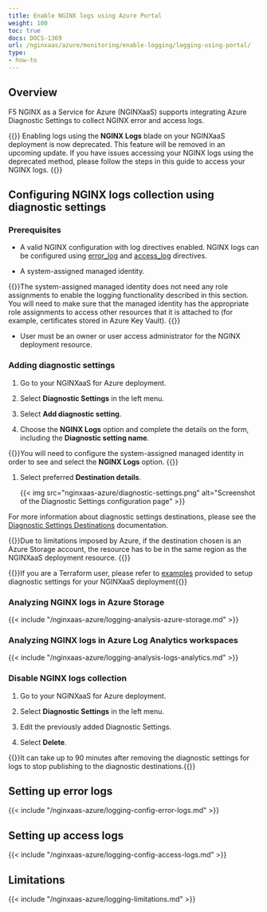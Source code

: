 ```yaml
---
title: Enable NGINX logs using Azure Portal
weight: 100
toc: true
docs: DOCS-1369
url: /nginxaas/azure/monitoring/enable-logging/logging-using-portal/
type:
- how-to
---
```



## Overview

F5 NGINX as a Service for Azure (NGINXaaS) supports integrating Azure Diagnostic Settings to collect NGINX error and access logs.

{{<caution>}}
Enabling logs using the **NGINX Logs** blade on your NGINXaaS deployment is now deprecated. This feature will be removed in an upcoming update. If you have issues accessing your NGINX logs using the deprecated method, please follow the steps in this guide to access your NGINX logs.
{{</caution>}}

## Configuring NGINX logs collection using diagnostic settings

### Prerequisites

- A valid NGINX configuration with log directives enabled. NGINX logs can be configured using [error_log](#setting-up-error-logs) and [access_log](#setting-up-access-logs) directives.

- A system-assigned managed identity.

{{<note>}}The system-assigned managed identity does not need any role assignments to enable the logging functionality described in this section. You will need to make sure that the managed identity has the appropriate role assignments to access other resources that it is attached to (for example, certificates stored in Azure Key Vault).
{{</note>}}

- User must be an owner or user access administrator for the NGINX deployment resource.

 ### Adding diagnostic settings

1. Go to your NGINXaaS for Azure deployment.

1. Select **Diagnostic Settings** in the left menu.

1. Select **Add diagnostic setting**.

1. Choose the **NGINX Logs** option and complete the details on the form, including the **Diagnostic setting name**.

{{<note>}}You will need to configure the system-assigned managed identity in order to see and select the **NGINX Logs** option.
{{</note>}}

1. Select preferred **Destination details**.

   {{< img src="nginxaas-azure/diagnostic-settings.png" alt="Screenshot of the Diagnostic Settings configuration page" >}}

For more information about diagnostic settings destinations, please see the [Diagnostic Settings Destinations](https://learn.microsoft.com/en-us/azure/azure-monitor/essentials/diagnostic-settings#destinations) documentation.

{{<note>}}Due to limitations imposed by Azure, if the destination chosen is an Azure Storage account, the resource has to be in the same region as the NGINXaaS deployment resource.
{{</note>}}

{{<note>}}If you are a Terraform user, please refer to [examples](https://github.com/nginxinc/nginxaas-for-azure-snippets/tree/main/terraform/deployments/with-diagnostic-setting-logging) provided to setup diagnostic settings for your NGINXaaS deployment{{</note>}}

### Analyzing NGINX logs in Azure Storage

{{< include "/nginxaas-azure/logging-analysis-azure-storage.md" >}}

### Analyzing NGINX logs in Azure Log Analytics workspaces

{{< include "/nginxaas-azure/logging-analysis-logs-analytics.md" >}}

### Disable NGINX logs collection

1. Go to your NGINXaaS for Azure deployment.

1. Select **Diagnostic Settings** in the left menu.

1. Edit the previously added Diagnostic Settings.

1. Select **Delete**.

{{<note>}}It can take up to 90 minutes after removing the diagnostic settings for logs to stop publishing to the diagnostic destinations.{{</note>}}

## Setting up error logs

{{< include "/nginxaas-azure/logging-config-error-logs.md" >}}

## Setting up access logs

{{< include "/nginxaas-azure/logging-config-access-logs.md" >}}

## Limitations

{{< include "/nginxaas-azure/logging-limitations.md" >}}
